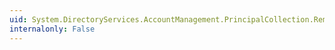 ```yaml
---
uid: System.DirectoryServices.AccountManagement.PrincipalCollection.Remove(System.DirectoryServices.AccountManagement.ComputerPrincipal)
internalonly: False
---
```


